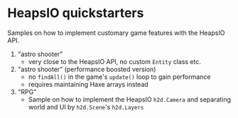 # HeapsIO quickstarters

Samples on how to implement customary game features with the HeapsIO API.

1. "astro shooter"
    - very close to the HeapsIO API, no custom `Entity` class etc.
2. "astro shooter" (performance boosted version)
    - no `findAll()` in the game's `update()` loop to gain performance
    - requires maintaining Haxe arrays instead
3. "RPG"
    - Sample on how to implement the HeapsIO `h2d.Camera` and separating world and UI by `h2d.Scene`'s `h2d.Layers`